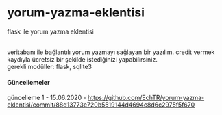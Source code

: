 # yorum-yazma-eklentisi
flask ile yorum yazma eklentisi

<br>
veritabanı ile bağlantılı yorum yazmayı sağlayan bir yazılım. credit vermek kaydıyla ücretsiz bir şekilde istediğinizi yapabilirsiniz.

<br>
gerekli modüller: flask, sqlite3

<br>

#### Güncellemeler
güncelleme 1 - 15.06.2020 - https://github.com/EchTR/yorum-yazma-eklentisi/commit/88d13773e720b5519144d4694c8d6c2975f5f670
